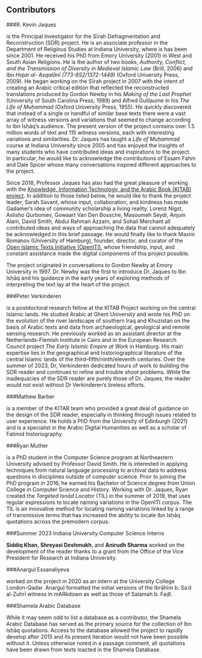 ## Contributors

###R. Kevin Jaques

is the Principal Investigator for the Sīrah Defragmentation and Reconstruction (SDR) project. He is an associate professor in the Department of Religious Studies at Indiana University, where is has been since 2001. He received his PhD from Emory University (2001) in West and South Asian Religions. He is the author of two books, *Authority, Conflict, and the Transmission of Diversity in Medieval Islamic Law* (Brill, 2006) and *Ibn Ḥajar al-ʿAsqalānī (773-852/1372-1449)* (Oxford University Press, 2009). He began working on the Sīrah project in 2007 with the intent of creating an Arabic critical edition that reflected the reconstructed translations produced by Gordon Newby in his *Making of the Last Prophet* (University of South Carolina Press, 1989) and Alfred Guillaume in his *The Life of Muḥammad* (Oxford University Press, 1955). He quickly discovered that instead of a single or handful of similar base texts there were a vast array of witness versions and variations that seemed to change according to Ibn Isḥāq’s audience. The present version of the project contains over 1.5 million words of text and 115 witness versions, each with interesting variations and similarities. Dr. Jaques has taught a *Life of Muḥammad* course at Indiana University since 2005 and has enjoyed the insights of many students who have contributed ideas and inspirations to the project. In particular, he would like to acknowledge the contributions of Essam Fahm and Dale Spicer whose many conversations inspired different approaches to the project. 

Since 2018, Professor Jaques has also had the great pleasure of working with the [Knowledge, Information Technology, and the Arabic Book (KITAB) project](https://kitab-project.org). In addition to those listed below, he would like to thank the project leader, Sarah Savant, whose input, collaboration, and kindness has made Gadamer’s idea of community scholarship a living reality. Lorenz Nigst, Aslisho Qurboniev, Gowaart Van Den Bossche, Masoumeh Seydi, Anjum Alam, David Smith, Abdul Rahman Azzam, and Sohail Merchant all contributed ideas and ways of approaching the data that cannot adequately be acknowledged in this brief passage. He would finally like to thank Maxim Romanov (University of Hamburg), founder, director, and curator of the [Open Islamic Texts Initiative (OpenITI)](https://kitab-project.org/docs/openITI), whose friendship, input, and constant assistance made the digital components of this project possible. 

The project originated in conversations to Gordon Newby at Emory University in 1997. Dr. Newby was the first to introduce Dr. Jaques to Ibn Isḥāq and his guidance in the early years of exploring methods of interpreting the text lay at the heart of the project.

###Peter Verkinderen

is a postdoctoral research fellow at the KITAB Project working on the central Islamic lands. He studied Arabic at Ghent University and wrote his PhD on the evolution of the river landscape of southern Iraq and Khuzistan on the basis of Arabic texts and data from archaeological, geological and remote sensing research. He previously worked as an assistant director at the Netherlands-Flemish Institute in Cairo and in the European Research Council project *The Early Islamic Empire at Work* in Hamburg. His main expertise lies in the geographical and historiographical literature of the central Islamic lands of the third–fifth/ninth/eleventh centuries. Over the summer of 2023, Dr, Verkinderen dedicated hours of work to building the SDR reader and continues to refine and trouble shoot problems. While the inadequacies of the SDR reader are purely those of Dr. Jaques, the reader would not exist without Dr Verkinderen’s tireless efforts.

###Mathew Barber

is a member of the KITAB team who provided a great deal of guidance on the design of the SDR reader, especially in thinking through issues related to user experience. He holds a PhD from the University of Edinburgh (2021) and is a specialist in the Arabic Digital Humanities as well as a scholar of Fatimid historiography. 

###Ryan Muther

is a PhD student in the Computer Science program at Northeastern University advised by Professor David Smith. He is interested in applying techniques from natural language processing to archival data to address questions in disciplines outside of computer science. Prior to joining the PhD program in 2016, he earned his Bachelor of Science degree from Union College in Computer Science and History. Working with Dr. Jaques, Ryan created the *Targeted Isnād Locator* (TIL) in the summer of 2019, that uses regular expressions to locate naming variations in the OpenITI corpus. The TIL is an innovative method for locating naming variations linked by a range of transmissive terms that has increased the ability to locate Ibn Isḥāq quotations across the premodern corpus. 

###Summer 2023 Indiana University Computer Science Interns

**Siddiq Khan**, **Shreyasi Deshmukh**, and **Anirudh Sharma** worked on the development of the reader thanks to a grant from the Office of the Vice President for Research at Indiana University. 

###Anargul Essanaliyeva

worked on the project in 2020 as an intern at the University College London-Qadar. Anargul formatted the initial versions of the Ibrāhīm b. Saʿd al-Zuhrī witness in mARkdown as well as those of Salamah b. Faḍl. 

###Shamela Arabic Database

While it may seem odd to list a database as a contributor, the Shamela Arabic Database has served as the primary source for the collection of Ibn Isḥāq quotations. Access to the database allowed the project to rapidly develop after 2015 and its present iteration would not have been possible without it. Unless otherwise noted in a passage comment, all quotations have been drawn from texts loacted in the Shamela Database. 
